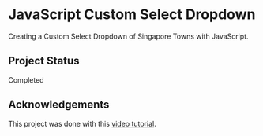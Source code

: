 # JavaScript Custom Select Dropdown
Creating a Custom Select Dropdown of Singapore Towns with JavaScript.  

## Project Status
Completed  

## Acknowledgements
This project was done with this [video tutorial](https://youtu.be/Fc-oyl31mRI).  
